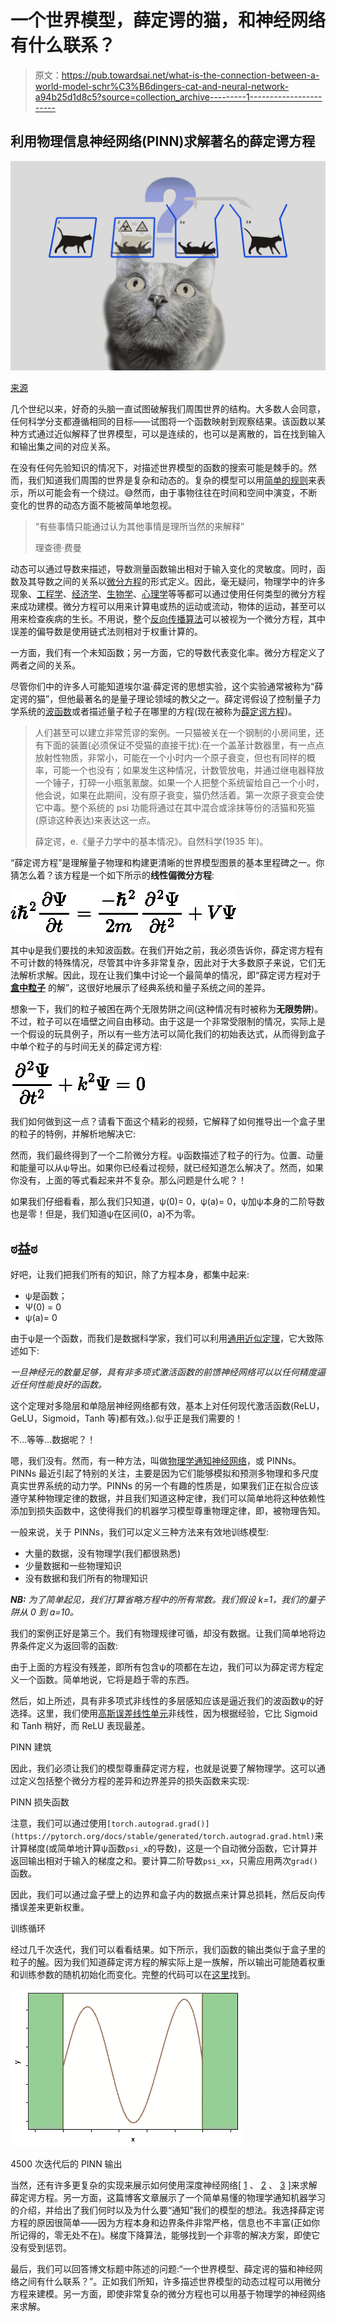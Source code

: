 # 一个世界模型，薛定谔的猫，和神经网络有什么联系？

> 原文：<https://pub.towardsai.net/what-is-the-connection-between-a-world-model-schr%C3%B6dingers-cat-and-neural-network-a94b25d1d8c5?source=collection_archive---------1----------------------->

## 利用物理信息神经网络(PINN)求解著名的薛定谔方程

![](img/d274ec959af1af608e4d0fc7fa58d962.png)

[来源](https://cdn.pixabay.com/photo/2018/12/09/09/29/physics-3864569_1280.jpg)

几个世纪以来，好奇的头脑一直试图破解我们周围世界的结构。大多数人会同意，任何科学分支都遵循相同的目标——试图将一个函数映射到观察结果。该函数以某种方式通过近似解释了世界模型，可以是连续的，也可以是离散的，旨在找到输入和输出集之间的对应关系。

在没有任何先验知识的情况下，对描述世界模型的函数的搜索可能是棘手的。然而，我们知道我们周围的世界是复杂和动态的。复杂的模型可以用[简单的规则](https://www.wolframphysics.org/visual-summary/dark/)来表示，所以可能会有一个绕过。😅然而，由于事物往往在时间和空间中演变，不断变化的世界的动态方面不能被简单地忽视。

> “有些事情只能通过认为其他事情是理所当然的来解释”
> 
> 理查德·费曼

动态可以通过导数来描述，导数测量函数输出相对于输入变化的灵敏度。同时，函数及其导数之间的关系以[微分方程](https://en.wikipedia.org/wiki/Differential_equation)的形式定义。因此，毫无疑问，物理学中的许多现象、[工程学](http://www.civil.uwaterloo.ca/xie/Graphics/XIE_Differential%20Equations%20for%20Engineers_excerpt.pdf)、[经济学](https://u.math.biu.ac.il/~shnider/Course_Notes/ODE-economics-chap1.pdf)、[生物学](https://www.cambridge.org/cz/academic/subjects/mathematics/mathematical-modelling-and-methods/modeling-differential-equations-biology-2nd-edition?format=AR&isbn=9781316040355)、[心理学](https://europepmc.org/article/med/28329860)等等都可以通过使用任何类型的微分方程来成功建模。微分方程可以用来计算电或热的运动或流动，物体的运动，甚至可以用来检查疾病的生长。不用说，整个[反向传播算法](https://en.wikipedia.org/wiki/Backpropagation)可以被视为一个微分方程，其中误差的偏导数是使用链式法则相对于权重计算的。

一方面，我们有一个未知函数；另一方面，它的导数代表变化率。微分方程定义了两者之间的关系。

尽管你们中的许多人可能知道埃尔温·薛定谔的思想实验，这个实验通常被称为“薛定谔的猫”，但他最著名的是量子理论领域的教父之一。薛定谔假设了控制量子力学系统的[波函数](https://en.wikipedia.org/wiki/Wave_function)或者描述量子粒子在哪里的方程(现在被称为[薛定谔方程](https://en.wikipedia.org/wiki/Schr%C3%B6dinger_equation))。

> 人们甚至可以建立非常荒谬的案例。一只猫被关在一个钢制的小房间里，还有下面的装置(必须保证不受猫的直接干扰):在一个盖革计数器里，有一点点放射性物质，非常小，可能在一个小时内一个原子衰变，但也有同样的概率，可能一个也没有；如果发生这种情况，计数管放电，并通过继电器释放一个锤子，打碎一小瓶氢氰酸。如果一个人把整个系统留给自己一个小时，他会说，如果在此期间，没有原子衰变，猫仍然活着。第一次原子衰变会使它中毒。整个系统的 psi 功能将通过在其中混合或涂抹等份的活猫和死猫(原谅这种表达)来表达这一点。
> 
> 薛定谔，e.《量子力学中的基本情况》。自然科学(1935 年)。

“薛定谔方程”是理解量子物理和构建更清晰的世界模型图景的基本里程碑之一。你猜怎么着？该方程是一个如下所示的**线性偏微分方程**:

![](img/e1eab8f4041ee9c840115956543a6681.png)

其中ψ是我们要找的未知波函数。在我们开始之前，我必须告诉你，薛定谔方程有不可计数的特殊情况，尽管其中许多非常复杂，因此对于大多数原子来说，它们无法解析求解。因此，现在让我们集中讨论一个最简单的情况，即“薛定谔方程对于 [**盒中粒子**](https://en.wikipedia.org/wiki/Particle_in_a_box) 的解”，这很好地展示了经典系统和量子系统之间的差异。

想象一下，我们的粒子被困在两个无限势阱之间(这种情况有时被称为**无限势阱**)。不过，粒子可以在墙壁之间自由移动。由于这是一个非常受限制的情况，实际上是一个假设的玩具例子，所以有一些方法可以简化我们的初始表达式，从而得到盒子中单个粒子的与时间无关的薛定谔方程:

![](img/fd634d344c3a9ed1b963ffaa607285ff.png)

我们如何做到这一点？请看下面这个精彩的视频，它解释了如何推导出一个盒子里的粒子的特例，并解析地解决它:

然而，我们最终得到了一个二阶微分方程。ψ函数描述了粒子的行为。位置、动量和能量可以从ψ导出。如果你已经看过视频，就已经知道怎么解决了。然而，如果你没有，上面的等式看起来并不复杂。那么问题是什么呢？！

如果我们仔细看看，那么我们只知道，ψ(0)= 0，ψ(a)= 0，ψ加ψ本身的二阶导数也是零！但是，我们知道ψ在区间(0，a)不为零。

## ಠ益ಠ

好吧，让我们把我们所有的知识，除了方程本身，都集中起来:

*   ψ是函数；
*   Ψ(0) = 0
*   ψ(a)= 0

由于ψ是一个函数，而我们是数据科学家，我们可以利用[通用近似定理](https://link.springer.com/article/10.1007/BF02551274)，它大致陈述如下:

*一旦神经元的数量足够，具有非多项式激活函数的前馈神经网络可以以任何精度逼近任何性能良好的函数。*

这个定理对多隐层和单隐层神经网络都有效，基本上对任何现代激活函数(ReLU，GeLU，Sigmoid，Tanh 等)都有效。).似乎正是我们需要的！

不…等等…数据呢？！

嗯，我们没有。然而，有一种方法，叫做[物理学通知神经网络](https://www.brown.edu/research/projects/crunch/sites/brown.edu.research.projects.crunch/files/uploads/Nature-REviews_GK.pdf)，或 PINNs。PINNs 最近引起了特别的关注，主要是因为它们能够模拟和预测多物理和多尺度真实世界系统的动力学。PINNs 的另一个有趣的性质是，如果我们正在拟合应该遵守某种物理定律的数据，并且我们知道这种定律，我们可以简单地将这种依赖性添加到损失函数中，这使得我们的机器学习模型尊重物理定律，即，被物理告知。

一般来说，关于 PINNs，我们可以定义三种方法来有效地训练模型:

*   大量的数据，没有物理学(我们都很熟悉)
*   少量数据和一些物理知识
*   没有数据和我们所有的物理知识

***NB:*** *为了简单起见，我们打算省略方程中的所有常数。我们假设 k=1，我们的量子阱从 0 到 a=10。*

我们的案例正好是第三个。我们有物理规律可循，却没有数据。让我们简单地将边界条件定义为返回零的函数:

由于上面的方程没有残差，即所有包含ψ的项都在左边，我们可以为薛定谔方程定义一个函数。简单地说，它将是趋于零的东西。

然后，如上所述，具有非多项式非线性的多层感知应该是逼近我们的波函数ψ的好选择。这里，我们使用[高斯误差线性单元](https://arxiv.org/abs/1606.08415)非线性，因为根据经验，它比 Sigmoid 和 Tanh 稍好，而 ReLU 表现最差。

PINN 建筑

因此，我们必须让我们的模型尊重薛定谔方程，也就是说要了解物理学。这可以通过定义包括整个微分方程的差异和边界差异的损失函数来实现:

PINN 损失函数

注意，我们可以通过使用`[torch.autograd.grad()](https://pytorch.org/docs/stable/generated/torch.autograd.grad.html)`来计算梯度(或简单地计算ψ函数`psi_x`的导数)，这是一个自动微分函数，它计算并返回输出相对于输入的梯度之和。要计算二阶导数`psi_xx`，只需应用两次`grad()`函数。

因此，我们可以通过盒子壁上的边界和盒子内的数据点来计算总损耗，然后反向传播误差来更新权重。

训练循环

经过几千次迭代，我们可以看看结果。如下所示，我们函数的输出类似于盒子里的粒子的[解](https://en.wikipedia.org/wiki/Particle_in_a_box#/media/File:InfiniteSquareWellAnimation.gif)。因为我们知道薛定谔方程的解实际上是一族解，所以输出可能随着权重和训练参数的随机初始化而变化。完整的代码可以在[这里](https://github.com/kovalenko-alx/NeuralSchrodinger/blob/main/NeuralSchrodinger.ipynb)找到。

![](img/7ccf9e7ea49538eaa78b5e3b865f4727.png)

4500 次迭代后的 PINN 输出

当然，还有许多更复杂的实现来展示如何使用深度神经网络[ [1](https://www.nature.com/articles/s41598-022-06442-x) 、 [2](https://www.sciencedirect.com/science/article/pii/S0021999119306345) 、 [3](https://lup.lub.lu.se/luur/download?func=downloadFile&recordOId=9059610&fileOId=9059611) ]来求解薛定谔方程。另一方面，这篇博客文章展示了一个简单易懂的物理学通知机器学习的介绍，并给出了我们何时以及为什么要“通知”我们的模型的想法。我选择薛定谔方程的原因很简单——因为方程本身和边界条件非常严格，信息也不丰富(正如你所记得的，零无处不在)。梯度下降算法，能够找到一个非零的解决方案，即使它没有受到惩罚。

最后，我们可以回答博文标题中陈述的问题:“一个世界模型、薛定谔的猫和神经网络之间有什么联系？”。正如我们所知，许多描述世界模型的动态过程可以用微分方程来建模。另一方面，即使非常复杂的微分方程也可以用基于物理学的神经网络来求解。